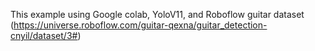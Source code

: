 This example using Google colab, YoloV11, and Roboflow guitar dataset (https://universe.roboflow.com/guitar-qexna/guitar_detection-cnyil/dataset/3#)
